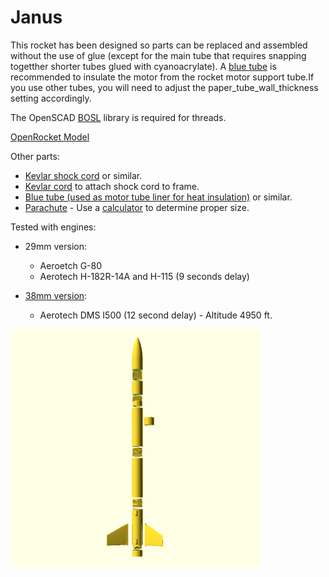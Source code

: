 # Janus

This rocket has been designed so parts can be replaced and assembled without the use of glue (except for the main tube that requires snapping togetther shorter tubes glued with cyanoacrylate). A [blue tube](https://www.alwaysreadyrocketry.com/) is recommended to insulate the motor from the rocket motor support tube.If you use other tubes, you will need to adjust the paper_tube_wall_thickness setting accordingly.

The OpenSCAD [BOSL](https://www.openscad.org/libraries.html) library is required for threads.

[OpenRocket Model](./OpenRocket-29mm.pdf)

Other parts:
* [Kevlar shock cord](https://the-rocketman.com/kevlar-nylon-shock-cords/) or similar.
* [Kevlar cord](https://www.amazon.com/gp/product/B00OVI9XE6/) to attach shock cord to frame.
* [Blue tube (used as motor tube liner for heat insulation)](https://www.alwaysreadyrocketry.com/) or similar.
* [Parachute](https://topflightrecoveryllc.homestead.com/page1.html) - Use a [calculator](https://www.rocketreviews.com/parachute-size-calculator.html) to determine proper size.

Tested with engines:

* 29mm version:
  * Aeroetch G-80
  * Aerotech H-182R-14A and H-115  (9 seconds delay)
  
* [38mm version](./stl/38mm/):
  * Aerotech DMS I500 (12 second delay) - Altitude 4950 ft.

<img src="janus.png" width=400>






